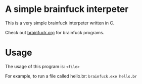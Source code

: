 # A simple brainfuck interpeter

This is a very simple brainfuck interpeter written in C. 

Check out [brainfuck.org](http://brainfuck.org) for brainfuck programs.

# Usage
The usage of this program is: `<file>`

For example, to run a file called hello.br:
`brainfuck.exe hello.br`